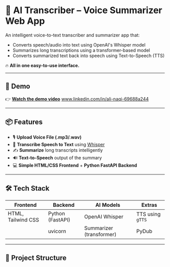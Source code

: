 # 🧠 AI Transcriber – Voice Summarizer Web App

An intelligent voice-to-text transcriber and summarizer app that:
- Converts speech/audio into text using OpenAI's Whisper model
- Summarizes long transcriptions using a transformer-based model
- Converts summarized text back into speech using Text-to-Speech (TTS)

🔥 **All in one easy-to-use interface.**

---

## 🚀 Demo

👉 **[Watch the demo video](#)** www.linkedin.com/in/ali-naqi-69688a244



---

## 📦 Features

- 🎙️ **Upload Voice File (.mp3/.wav)**  
- 🧠 **Transcribe Speech to Text** using [Whisper](https://openai.com/research/whisper)
- ✍️ **Summarize** long transcripts intelligently
- 🔊 **Text-to-Speech** output of the summary
- 💻 **Simple HTML/CSS Frontend** + **Python FastAPI Backend**

---

## 🛠️ Tech Stack

| Frontend | Backend | AI Models | Extras |
|----------|---------|-----------|--------|
| HTML, Tailwind CSS | Python (FastAPI) | OpenAI Whisper | TTS using `gTTS` |
|                 | uvicorn | Summarizer (transformer) | PyDub |

---

## 📁 Project Structure

